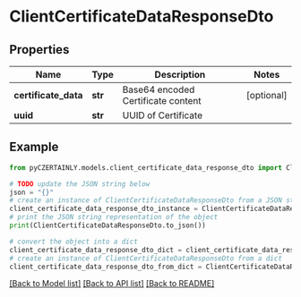 # ClientCertificateDataResponseDto


## Properties

Name | Type | Description | Notes
------------ | ------------- | ------------- | -------------
**certificate_data** | **str** | Base64 encoded Certificate content | [optional] 
**uuid** | **str** | UUID of Certificate | 

## Example

```python
from pyCZERTAINLY.models.client_certificate_data_response_dto import ClientCertificateDataResponseDto

# TODO update the JSON string below
json = "{}"
# create an instance of ClientCertificateDataResponseDto from a JSON string
client_certificate_data_response_dto_instance = ClientCertificateDataResponseDto.from_json(json)
# print the JSON string representation of the object
print(ClientCertificateDataResponseDto.to_json())

# convert the object into a dict
client_certificate_data_response_dto_dict = client_certificate_data_response_dto_instance.to_dict()
# create an instance of ClientCertificateDataResponseDto from a dict
client_certificate_data_response_dto_from_dict = ClientCertificateDataResponseDto.from_dict(client_certificate_data_response_dto_dict)
```
[[Back to Model list]](../README.md#documentation-for-models) [[Back to API list]](../README.md#documentation-for-api-endpoints) [[Back to README]](../README.md)


